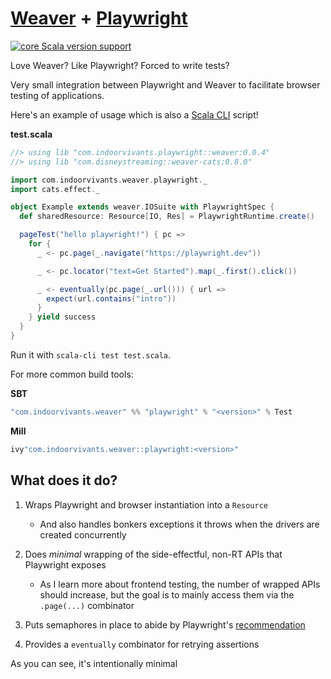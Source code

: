 # [Weaver](https://disneystreaming.github.io/weaver-test/) + [Playwright](https://playwright.dev/java/docs/intro)
[![core Scala version support](https://index.scala-lang.org/indoorvivants/weaver-playwright/core/latest-by-scala-version.svg?platform=jvm)](https://index.scala-lang.org/indoorvivants/weaver-playwright/core)

Love Weaver? Like Playwright? Forced to write tests?

Very small integration between Playwright and Weaver to facilitate browser testing of applications.

Here's an example of usage which is also a [Scala CLI](https://scala-cli.virtuslab.org/) script!

**test.scala**
```scala mdoc
//> using lib "com.indoorvivants.playwright::weaver:0.0.4"
//> using lib "com.disneystreaming::weaver-cats:0.8.0"

import com.indoorvivants.weaver.playwright._
import cats.effect._

object Example extends weaver.IOSuite with PlaywrightSpec {
  def sharedResource: Resource[IO, Res] = PlaywrightRuntime.create()

  pageTest("hello playwright!") { pc =>
    for {
      _ <- pc.page(_.navigate("https://playwright.dev"))

      _ <- pc.locator("text=Get Started").map(_.first().click())

      _ <- eventually(pc.page(_.url())) { url =>
        expect(url.contains("intro"))
      }
    } yield success
  }
}
```

Run it with `scala-cli test test.scala`.

For more common build tools:

**SBT**
```scala
"com.indoorvivants.weaver" %% "playwright" % "<version>" % Test
```

**Mill**
```scala
ivy"com.indoorvivants.weaver::playwright:<version>"
```


## What does it do?

1. Wraps Playwright and browser instantiation into a `Resource`

   - And also handles bonkers exceptions it throws when the drivers are created concurrently

2. Does _minimal_ wrapping of the side-effectful, non-RT APIs that Playwright exposes 

   - As I learn more about frontend testing, the number of wrapped APIs should increase,
       but the goal is to mainly access them via the `.page(...)` combinator

3. Puts semaphores in place to abide by Playwright's [recommendation](https://playwright.dev/java/docs/test-runners#running-tests-in-parallel)

4. Provides a `eventually` combinator for retrying assertions

As you can see, it's intentionally minimal
